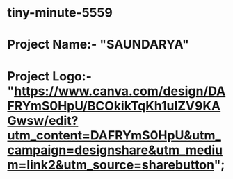 # tiny-minute-5559

# Project Name:- "SAUNDARYA"

# Project Logo:- "https://www.canva.com/design/DAFRYmS0HpU/BCOkikTqKh1uIZV9KAGwsw/edit?utm_content=DAFRYmS0HpU&utm_campaign=designshare&utm_medium=link2&utm_source=sharebutton";
